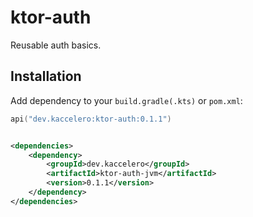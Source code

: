 # ktor-auth

Reusable auth basics.

## Installation

Add dependency to your `build.gradle(.kts)` or `pom.xml`:

```kotlin
api("dev.kaccelero:ktor-auth:0.1.1")
```

```xml

<dependencies>
    <dependency>
        <groupId>dev.kaccelero</groupId>
        <artifactId>ktor-auth-jvm</artifactId>
        <version>0.1.1</version>
    </dependency>
</dependencies>
```
